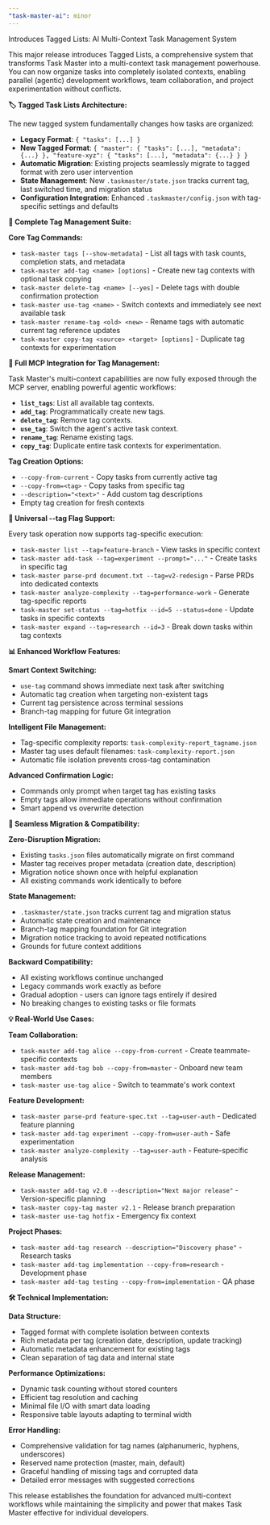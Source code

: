 ```yaml
---
"task-master-ai": minor
---
```


Introduces Tagged Lists: AI Multi-Context Task Management System

This major release introduces Tagged Lists, a comprehensive system that transforms Task Master into a multi-context task management powerhouse. You can now organize tasks into completely isolated contexts, enabling parallel (agentic) development workflows, team collaboration, and project experimentation without conflicts.

**🏷️ Tagged Task Lists Architecture:**

The new tagged system fundamentally changes how tasks are organized:
- **Legacy Format**: `{ "tasks": [...] }` 
- **New Tagged Format**: `{ "master": { "tasks": [...], "metadata": {...} }, "feature-xyz": { "tasks": [...], "metadata": {...} } }`
- **Automatic Migration**: Existing projects seamlessly migrate to tagged format with zero user intervention
- **State Management**: New `.taskmaster/state.json` tracks current tag, last switched time, and migration status
- **Configuration Integration**: Enhanced `.taskmaster/config.json` with tag-specific settings and defaults

**🚀 Complete Tag Management Suite:**

**Core Tag Commands:**
- `task-master tags [--show-metadata]` - List all tags with task counts, completion stats, and metadata
- `task-master add-tag <name> [options]` - Create new tag contexts with optional task copying
- `task-master delete-tag <name> [--yes]` - Delete tags with double confirmation protection
- `task-master use-tag <name>` - Switch contexts and immediately see next available task
- `task-master rename-tag <old> <new>` - Rename tags with automatic current tag reference updates
- `task-master copy-tag <source> <target> [options]` - Duplicate tag contexts for experimentation

**🤖 Full MCP Integration for Tag Management:**

Task Master's multi-context capabilities are now fully exposed through the MCP server, enabling powerful agentic workflows:
- **`list_tags`**: List all available tag contexts.
- **`add_tag`**: Programmatically create new tags.
- **`delete_tag`**: Remove tag contexts.
- **`use_tag`**: Switch the agent's active task context.
- **`rename_tag`**: Rename existing tags.
- **`copy_tag`**: Duplicate entire task contexts for experimentation.

**Tag Creation Options:**
- `--copy-from-current` - Copy tasks from currently active tag
- `--copy-from=<tag>` - Copy tasks from specific tag
- `--description="<text>"` - Add custom tag descriptions
- Empty tag creation for fresh contexts

**🎯 Universal --tag Flag Support:**

Every task operation now supports tag-specific execution:
- `task-master list --tag=feature-branch` - View tasks in specific context
- `task-master add-task --tag=experiment --prompt="..."` - Create tasks in specific tag
- `task-master parse-prd document.txt --tag=v2-redesign` - Parse PRDs into dedicated contexts
- `task-master analyze-complexity --tag=performance-work` - Generate tag-specific reports
- `task-master set-status --tag=hotfix --id=5 --status=done` - Update tasks in specific contexts
- `task-master expand --tag=research --id=3` - Break down tasks within tag contexts

**📊 Enhanced Workflow Features:**

**Smart Context Switching:**
- `use-tag` command shows immediate next task after switching
- Automatic tag creation when targeting non-existent tags
- Current tag persistence across terminal sessions
- Branch-tag mapping for future Git integration

**Intelligent File Management:**
- Tag-specific complexity reports: `task-complexity-report_tagname.json`
- Master tag uses default filenames: `task-complexity-report.json`
- Automatic file isolation prevents cross-tag contamination

**Advanced Confirmation Logic:**
- Commands only prompt when target tag has existing tasks
- Empty tags allow immediate operations without confirmation
- Smart append vs overwrite detection

**🔄 Seamless Migration & Compatibility:**

**Zero-Disruption Migration:**
- Existing `tasks.json` files automatically migrate on first command
- Master tag receives proper metadata (creation date, description)
- Migration notice shown once with helpful explanation
- All existing commands work identically to before

**State Management:**
- `.taskmaster/state.json` tracks current tag and migration status
- Automatic state creation and maintenance
- Branch-tag mapping foundation for Git integration
- Migration notice tracking to avoid repeated notifications
- Grounds for future context additions

**Backward Compatibility:**
- All existing workflows continue unchanged
- Legacy commands work exactly as before
- Gradual adoption - users can ignore tags entirely if desired
- No breaking changes to existing tasks or file formats

**💡 Real-World Use Cases:**

**Team Collaboration:**
- `task-master add-tag alice --copy-from-current` - Create teammate-specific contexts
- `task-master add-tag bob --copy-from=master` - Onboard new team members
- `task-master use-tag alice` - Switch to teammate's work context

**Feature Development:**
- `task-master parse-prd feature-spec.txt --tag=user-auth` - Dedicated feature planning
- `task-master add-tag experiment --copy-from=user-auth` - Safe experimentation
- `task-master analyze-complexity --tag=user-auth` - Feature-specific analysis

**Release Management:**
- `task-master add-tag v2.0 --description="Next major release"` - Version-specific planning
- `task-master copy-tag master v2.1` - Release branch preparation
- `task-master use-tag hotfix` - Emergency fix context

**Project Phases:**
- `task-master add-tag research --description="Discovery phase"` - Research tasks
- `task-master add-tag implementation --copy-from=research` - Development phase
- `task-master add-tag testing --copy-from=implementation` - QA phase

**🛠️ Technical Implementation:**

**Data Structure:**
- Tagged format with complete isolation between contexts
- Rich metadata per tag (creation date, description, update tracking)
- Automatic metadata enhancement for existing tags
- Clean separation of tag data and internal state

**Performance Optimizations:**
- Dynamic task counting without stored counters
- Efficient tag resolution and caching
- Minimal file I/O with smart data loading
- Responsive table layouts adapting to terminal width

**Error Handling:**
- Comprehensive validation for tag names (alphanumeric, hyphens, underscores)
- Reserved name protection (master, main, default)
- Graceful handling of missing tags and corrupted data
- Detailed error messages with suggested corrections

This release establishes the foundation for advanced multi-context workflows while maintaining the simplicity and power that makes Task Master effective for individual developers.